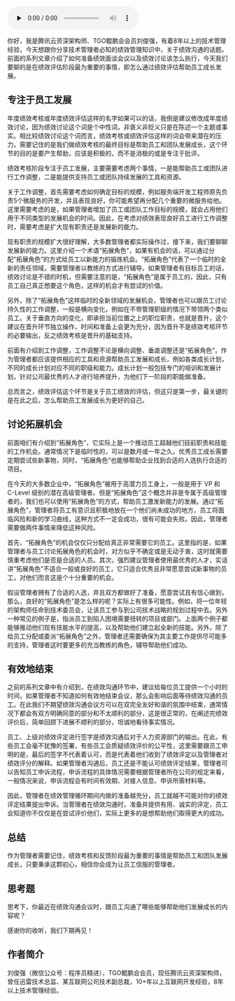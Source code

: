 <audio id="audio" title="第130讲 | 刘俊强：必知绩效管理知识之绩效沟通（三）" controls="" preload="none"><source id="mp3" src="https://static001.geekbang.org/resource/audio/47/06/47fd48ea50c7b07528df46fed295fc06.mp3"></audio>

你好，我是腾讯云资深架构师、TGO鲲鹏会会员刘俊强，有着8年以上的技术管理经验，今天想跟你分享技术管理者必知的绩效管理知识中，关于绩效沟通的话题。前面的系列文章介绍了如何准备绩效面谈会议以及绩效讨论该怎么执行，今天我们要聊的是在绩效评估阶段最为重要的事情，即怎么通过绩效评估帮助员工成长发展。

## 专注于员工发展

年度绩效考核或年度绩效评估这样的名字如果可以的话，我倒是建议修改成年度绩效讨论，因为绩效讨论这个词是个中性词，非褒义非贬义只是在陈述一个主题或事实。相比较绩效讨论这个词而言，绩效考核或绩效评估这样的词会带来潜在的压力。需要记住的是我们做绩效考核的最终目标是帮助员工和团队发展成长，这个环节的目的是要产生帮助，应该是积极的，而不是消极的或是专注于批评。

绩效考核阶段专注于员工发展，主要需要考虑两个事情，一是能帮助员工或团队进行工作调整，二是能提供支持员工或团队持续发展的工具和资源。

关于工作调整，首先需要考虑如何确定目标的规模，例如服务端开发工程师原先负责5个微服务的开发，并且表现良好，你可能希望再分配几个重要的微服务给他。这里需要考虑的是，如果管理者增加了员工或团队工作目标的规模，就会占用他们用于不同类型的发展机会的时间。因此，在考虑对绩效表现良好员工进行工作调整时，需要考虑是扩大现有职责还是发展新的能力。

现有职责的规模扩大很好理解，大多数管理者都实际操作过，接下来，我们要聊聊发展新的能力。这里介绍一个术语“拓展角色”，如果有机会的话，可以通过分配“拓展角色”的方式给员工以新能力的锻炼机会。“拓展角色”代表了一个临时的全新的责任领域，需要管理者以教练的方式进行辅导。如果管理者有目标员工的话，绩效讨论是不错的时机，但需要注意的是，“拓展角色”是属于员工的，因此，只有员工自己真正想要这个角色，这样的机会才有尝试的价值。

另外，除了“拓展角色”这样临时的全新领域的发展机会，管理者也可以跟员工讨论持久性的工作调整，一般是横向变化，例如在不带管理职级的情况下带领两个类似员工。关于垂直方向的变化，即承担当前位置之上的职位职责，也就是晋升，这个建议在晋升环节独立操作，时间和准备上会更为充分，因为晋升不是绩效考核环节的必要输出，反之绩效考核是晋升的基础支持。

前面有介绍到工作调整，工作调整不论是横向调整、垂直调整还是“拓展角色”，作为管理者都应该提供相应的工具和资源帮助员工发展和成长，例如各类成长计划，不同的成长计划对应不同的职级和能力。成长计划一般包括专门的培训和发展计划，针对公司最优秀的人才进行培养提升，为他们下一阶段的职能做准备。

总而言之，绩效评估这个环节是关于员工绩效的评估，但这只是第一步，最关键的是在此之后，怎么帮助员工发展成长为更好的自己。

## 讨论拓展机会

前面咱们有介绍到“拓展角色”，它实际上是一个推动员工超越他们目前职责和技能的工作机会。通常情况下是临时性的，可以是数月或一年之久。优秀员工成长需要定期尝试些新事物，同时，“拓展角色”也能够帮助企业找到合适的人选执行合适的项目。

在今天的大多数企业中，“拓展角色”被用于高潜力员工身上，一般是用于 VP 和 C-Level 级别的潜在高级管理者。但是“拓展角色”这个概念并非是专属于高级管理者的，我们也可以使用“拓展角色”的方式，帮助员工激发新能力的发展。通过“拓展角色”，管理者将员工有意识且积极地放在一个他们尚未成功的地方，员工将面临风险和新的学习曲线，这种方式不一定会成功，很有可能会失败。因此，管理者需要做两件事情来降低这种风险。

首先，“拓展角色”的机会仅仅只分配给真正非常需要它的员工。这里指的是，如果管理者与员工讨论拓展角色的机会时，对方似乎不确定或是无动于衷，这时就需要慎重考虑他们是否是合适的人员。其次，强烈建议管理者使用最优秀的人才，实话讲“拓展角色”不适合一般或良好的员工，它只适合优秀且非常愿意尝试新事物的员工，对他们而言这是个十分重要的机会。

假设管理者拥有了合适的人选，并且双方都做好了准备，愿意尝试且有信心做到，那么，良好的“拓展角色”是怎么样的呢？实际上有很多可能性。例如，将一位年轻的架构师任命到技术委员会，让该员工参与到公司技术战略的规划过程中去。另外一种常见的例子是，指派员工到陷入困境需要扭转的项目或部门。上面两个例子都能够推动他们现有技能水平的提高，以及帮助他们建立起全新的技能。另外，除了给员工分配或委派“拓展角色”之外，管理者还需要确保为其主要工作提供尽可能多的支持，管理者这时要更多的充当教练的角色，辅导帮助他们成功。

## 有效地结束

之前的系列文章中有介绍到，在绩效沟通环节中，建议给每位员工提供一个小时的时间，如果管理者不知道如何有效地结束会议，那么会影响后面等待绩效沟通的员工。在此我们不期望绩效沟通会议方可以在双完全友好和谐的氛围中结束，通常情况下都会有双方明确同意的部分和不太顺利的部分，这是很正常的，在阐述完绩效评价后，简单回顾下进展不顺利的部分，坦诚地看待事实情况。

员工、上级对绩效评定进行签字是绩效沟通后对于人力资源部门的输出。在此，有些员工会毫不犹豫的签署，有些员工会质疑绩效评价的公平性，这里需要跟员工申明的是，最后的签字不代表着认可，而是代表着他们收到了绩效评定以及管理者对绩效评分的解释。如果管理者沟通后，员工还是不能认可绩效评定结果，管理者可以告知员工申诉流程，申诉流程的具体情况需要根据管理者所在公司的规定来看，一般情况来说，申诉流程会有时间有效期、对接人信息、申诉所需材料等。

因此，管理者在绩效管理循环期间内做的准备越充分，员工就越不可能对你的绩效评定结果提出申诉。当管理者在绩效沟通时，准备并提供有用、诚实的评定，员工会知道你不仅仅是在尝试评价他们，实际上更多的是想帮助他们取得更大的成功。

## 总结

作为管理者需要记住，绩效考核和反馈阶段最为重要的事情是帮助员工和团队发展成长，只要秉承这颗初心，相信你会成为让员工信服的管理者。

## 思考题

思考下，你最近在绩效沟通会议时，跟员工沟通了哪些能够帮助他们发展成长的内容呢？

感谢你的收听，我们下期再见！

## 作者简介

刘俊强（微信公众号：程序员精进），TGO鲲鹏会会员，现任腾讯云资深架构师，曾任迅雷技术总监、某互联网公司技术副总裁，10+年以上互联网开发经验，8年以上技术管理经验。


